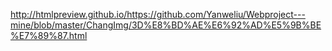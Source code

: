 http://htmlpreview.github.io/https://github.com/Yanweliu/Webproject---mine/blob/master/ChangImg/3D%E8%BD%AE%E6%92%AD%E5%9B%BE%E7%89%87.html
